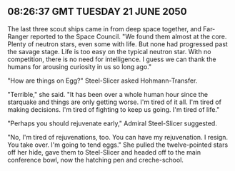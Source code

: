 ## 08:26:37 GMT TUESDAY 21 JUNE 2050
The last three scout ships came in from deep space together, and Far-Ranger reported to the Space Council. "We found them almost at the core. Plenty of neutron stars, even some with life. But none had progressed past the savage stage. Life is too easy on the typical neutron star. With no competition, there is no need for intelligence. I guess we can thank the humans for arousing curiosity in us so long ago."

"How are things on Egg?" Steel-Slicer asked Hohmann-Transfer.

"Terrible," she said. "It has been over a whole human hour since the starquake and things are only getting worse. I'm tired of it all. I'm tired of making decisions. I'm tired of fighting to keep us going. I'm tired of life."

"Perhaps you should rejuvenate early," Admiral Steel-Slicer suggested.

"No, I'm tired of rejuvenations, too. You can have my rejuvenation. I resign. You take over. I'm going to tend eggs." She pulled the twelve-pointed stars off her hide, gave them to Steel-Slicer and headed off to the main conference bowl, now the hatching pen and creche-school.